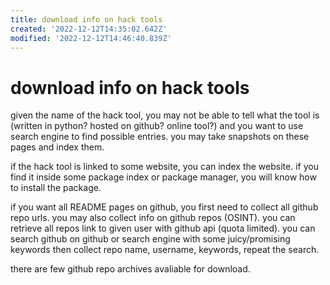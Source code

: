 ```yaml
---
title: download info on hack tools
created: '2022-12-12T14:35:02.642Z'
modified: '2022-12-12T14:46:40.839Z'
---
```


# download info on hack tools

given the name of the hack tool, you may not be able to tell what the tool is (written in python? hosted on github? online tool?) and you want to use search engine to find possible entries. you may take snapshots on these pages and index them.

if the hack tool is linked to some website, you can index the website. if you find it inside some package index or package manager, you will know how to install the package.

if you want all README pages on github, you first need to collect all github repo urls. you may also collect info on github repos (OSINT). you can retrieve all repos link to given user with github api (quota limited). you can search github on github or search engine with some juicy/promising keywords then collect repo name, username, keywords, repeat the search.

there are few github repo archives avaliable for download.
